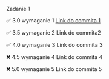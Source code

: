 Zadanie 1

✅ 3.0 wymaganie 1 [Link do commita 1](https://github.com/kowalczykkasia/e-biznes/commit/f8b1237f6fc7ee2879f422338a5350db4236510d)

✅ 3.5 wymaganie 2 Link do commita2

✅ 4.0 wymaganie 3 Link do commita 3

❌ 4.5 wymaganie 4 Link do commita 4

❌ 5.0 wymaganie 5 Link do commita 5
